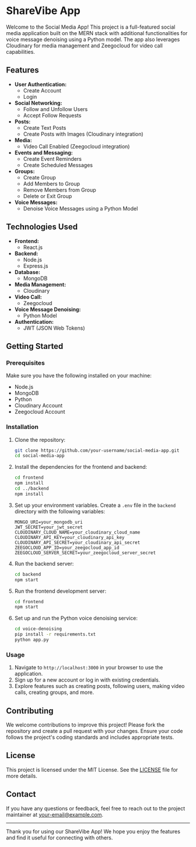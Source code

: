 # ShareVibe App

Welcome to the Social Media App! This project is a full-featured social media application built on the MERN stack with additional functionalities for voice message denoising using a Python model. The app also leverages Cloudinary for media management and Zeegocloud for video call capabilities.

## Features

- **User Authentication:**
  - Create Account
  - Login
- **Social Networking:**
  - Follow and Unfollow Users
  - Accept Follow Requests
- **Posts:**
  - Create Text Posts
  - Create Posts with Images (Cloudinary integration)
- **Media:**
  - Video Call Enabled (Zeegocloud integration)
- **Events and Messaging:**
  - Create Event Reminders
  - Create Scheduled Messages
- **Groups:**
  - Create Group
  - Add Members to Group
  - Remove Members from Group
  - Delete or Exit Group
- **Voice Messages:**
  - Denoise Voice Messages using a Python Model

## Technologies Used

- **Frontend:**
  - React.js
- **Backend:**
  - Node.js
  - Express.js
- **Database:**
  - MongoDB
- **Media Management:**
  - Cloudinary
- **Video Call:**
  - Zeegocloud
- **Voice Message Denoising:**
  - Python Model
- **Authentication:**
  - JWT (JSON Web Tokens)

## Getting Started

### Prerequisites

Make sure you have the following installed on your machine:

- Node.js
- MongoDB
- Python
- Cloudinary Account
- Zeegocloud Account

### Installation

1. Clone the repository:

    ```bash
    git clone https://github.com/your-username/social-media-app.git
    cd social-media-app
    ```

2. Install the dependencies for the frontend and backend:

    ```bash
    cd frontend
    npm install
    cd ../backend
    npm install
    ```

3. Set up your environment variables. Create a `.env` file in the `backend` directory with the following variables:

    ```plaintext
    MONGO_URI=your_mongodb_uri
    JWT_SECRET=your_jwt_secret
    CLOUDINARY_CLOUD_NAME=your_cloudinary_cloud_name
    CLOUDINARY_API_KEY=your_cloudinary_api_key
    CLOUDINARY_API_SECRET=your_cloudinary_api_secret
    ZEEGOCLOUD_APP_ID=your_zeegocloud_app_id
    ZEEGOCLOUD_SERVER_SECRET=your_zeegocloud_server_secret
    ```

4. Run the backend server:

    ```bash
    cd backend
    npm start
    ```

5. Run the frontend development server:

    ```bash
    cd frontend
    npm start
    ```

6. Set up and run the Python voice denoising service:

    ```bash
    cd voice-denoising
    pip install -r requirements.txt
    python app.py
    ```

### Usage

1. Navigate to `http://localhost:3000` in your browser to use the application.
2. Sign up for a new account or log in with existing credentials.
3. Explore features such as creating posts, following users, making video calls, creating groups, and more.

## Contributing

We welcome contributions to improve this project! Please fork the repository and create a pull request with your changes. Ensure your code follows the project's coding standards and includes appropriate tests.

## License

This project is licensed under the MIT License. See the [LICENSE](LICENSE) file for more details.

## Contact

If you have any questions or feedback, feel free to reach out to the project maintainer at your-email@example.com.

---

Thank you for using our ShareVibe App! We hope you enjoy the features and find it useful for connecting with others.
